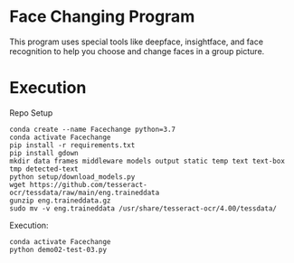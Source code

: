 # Face Changing Program

This program uses special tools like deepface, insightface, and face recognition to help you choose and change faces in a group picture.

# Execution

Repo Setup

```
conda create --name Facechange python=3.7
conda activate Facechange
pip install -r requirements.txt
pip install gdown
mkdir data frames middleware models output static temp text text-box tmp detected-text
python setup/download_models.py
wget https://github.com/tesseract-ocr/tessdata/raw/main/eng.traineddata
gunzip eng.traineddata.gz
sudo mv -v eng.traineddata /usr/share/tesseract-ocr/4.00/tessdata/
```

Execution:

```
conda activate Facechange
python demo02-test-03.py
```
